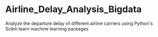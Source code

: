 # Airline_Delay_Analysis_Bigdata
Analyze the departure delay of different airline carriers using Python's Scikit-learn machine learning packages
